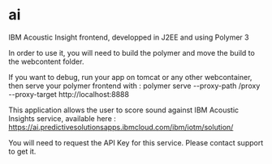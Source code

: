 # ai
IBM Acoustic Insight frontend, developped in J2EE and using Polymer 3

In order to use it, you will need to build the polymer and move the build to the webcontent folder.

If you want to debug, run your app on tomcat or any other webcontainer, then serve your polymer frontend with :
polymer serve --proxy-path /proxy --proxy-target http://localhost:8888


This application allows the user to score sound against IBM Acoustic Insights service,  available here :
https://ai.predictivesolutionsapps.ibmcloud.com/ibm/iotm/solution/

You will need to request the API Key for this service. Please contact support to get it.

